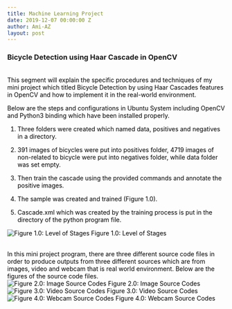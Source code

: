 ```yaml
---
title: Machine Learning Project
date: 2019-12-07 00:00:00 Z
author: Ami-AZ
layout: post
---
```


<h3>Bicycle Detection using Haar Cascade in OpenCV</h3>

<font color="black"><br>This segment will explain the specific procedures and techniques of my mini project which titled Bicycle Detection by using Haar Cascades features in OpenCV and how to implement it in the real-world environment.

Below are the steps and configurations in Ubuntu System including OpenCV and Python3 binding which have been installed properly.
1) Three folders were created which named data, positives and negatives in a directory.

2) 391 images of bicycles were put into positives folder, 4719 images of non-related to bicycle were put into negatives folder, while data folder was set empty.

3) Then train the cascade using the provided commands and annotate the positive images.

4) The sample was created and trained (Figure 1.0).

5) Cascade.xml which was created by the training process is put in the directory of the python program file.

<span class="image center"><img src="{{ 'assets/images/opencv/levelofstages.png' | relative_url }}" alt="Figure 1.0: Level of Stages" /></span>
Figure 1.0: Level of Stages

<br>In this mini project program, there are three different source code files in order to produce outputs from three different sources which are from images, video and webcam that is real world environment. Below are the figures of the source code files.
<br>
<span class="image center"><img src="{{ 'assets/images/opencv/imageofsourcecodes.png' | relative_url }}" alt="Figure 2.0: Image Source Codes" /></span>
Figure 2.0: Image Source Codes
<br>
<span class="image center"><img src="{{ 'assets/images/opencv/videosourcecodes.png' | relative_url }}" alt="Figure 3.0: Video Source Codes" /></span>
Figure 3.0: Video Source Codes
<br>
<span class="image center"><img src="{{ 'assets/images/opencv/webcamsourcecodes.png' | relative_url }}" alt="Figure 4.0: Webcam Source Codes" /></span>
Figure 4.0: Webcam Source Codes
